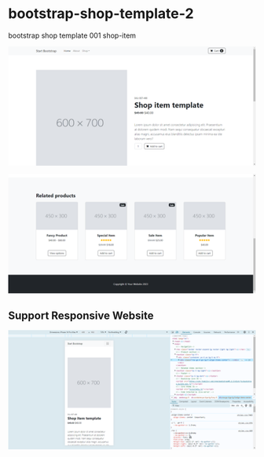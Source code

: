 # bootstrap-shop-template-2
bootstrap shop template 001 shop-item

![shop-item-t](/assets/shop-item.png)



![shop-item-b](/assets/shop-item2.png)

## Support Responsive Website

![shop-item-t](/assets/responsive.png)
